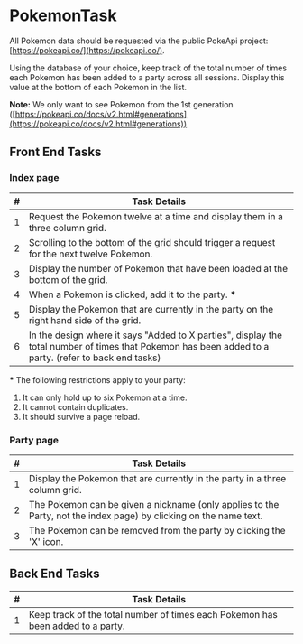 # PokemonTask #
All Pokemon data should be requested via the public PokeApi project: [https://pokeapi.co/](https://pokeapi.co/).

Using the database of your choice, keep track of the total number of times each Pokemon has been added to a party across all sessions. Display this value at the bottom of each Pokemon in the list.

__Note:__ We only want to see Pokemon from the 1st generation ([https://pokeapi.co/docs/v2.html#generations](https://pokeapi.co/docs/v2.html#generations))


## Front End Tasks ##

### Index page ###
| # | Task Details |
| - | ---- |
| 1 | Request the Pokemon twelve at a time and display them in a three column grid. |
| 2 | Scrolling to the bottom of the grid should trigger a request for the next twelve Pokemon. |
| 3 | Display the number of Pokemon that have been loaded at the bottom of the grid. |
| 4 | When a Pokemon is clicked, add it to the party. __*__ |
| 5 | Display the Pokemon that are currently in the party on the right hand side of the grid. |
| 6 | In the design where it says "Added to X parties", display the total number of times that Pokemon has been added to a party. (refer to back end tasks) |

__*__ The following restrictions apply to your party:

1. It can only hold up to six Pokemon at a time.
2. It cannot contain duplicates.
3. It should survive a page reload.

### Party page ###
| # | Task Details |
| - | ---- |
| 1 | Display the Pokemon that are currently in the party in a three column grid. |
| 2 | The Pokemon can be given a nickname (only applies to the Party, not the index page) by clicking on the name text. |
| 3 | The Pokemon can be removed from the party by clicking the 'X' icon. |

## Back End Tasks ##

| # | Task Details |
| - | ---- |
| 1 | Keep track of the total number of times each Pokemon has been added to a party. |